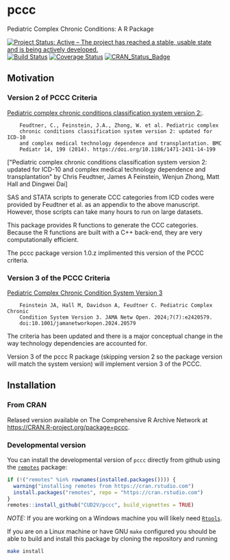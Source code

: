 # pccc
Pediatric Complex Chronic Conditions: A R Package

[![Project Status: Active – The project has reached a stable, usable state and is being actively developed.](http://www.repostatus.org/badges/latest/active.svg)](http://www.repostatus.org/#active)
[![Build Status](https://travis-ci.org/CUD2V/pccc.svg?branch=master)](https://travis-ci.org/CUD2V/pccc)
[![Coverage Status](https://img.shields.io/codecov/c/github/cud2v/pccc/master.svg)](https://codecov.io/github/cud2v/pccc?branch=master)
[![CRAN_Status_Badge](http://www.r-pkg.org/badges/version/pccc)](http://cran.r-project.org/package=pccc)

## Motivation

### Version 2 of PCCC Criteria
[Pediatric complex chronic conditions classification system version 2:](http://bmcpediatr.biomedcentral.com/articles/10.1186/1471-2431-14-199).

        Feudtner, C., Feinstein, J.A., Zhong, W. et al. Pediatric complex
        chronic conditions classification system version 2: updated for ICD-10
        and complex medical technology dependence and transplantation. BMC
        Pediatr 14, 199 (2014). https://doi.org/10.1186/1471-2431-14-199


["Pediatric complex chronic conditions classification system version
2: updated for ICD-10 and complex medical technology dependence and
transplantation" by Chris Feudtner, James A Feinstein, Wenjun Zhong, Matt Hall
and Dingwei Dai]

SAS and STATA scripts to generate CCC categories from ICD codes were provided by Feudtner et al.
as an appendix to the above manuscript. However, those scripts can take many hours to run
on large datasets.

This package provides R functions to generate the CCC categories. Because the R functions
are built with a C++ back-end, they are very computationally efficient.

The pccc package version 1.0.z implimented this version of the PCCC criteria.

### Version 3 of the PCCC Criteria
[Pediatric Complex Chronic Condition System Version 3](https://jamanetwork.com/journals/jamanetworkopen/fullarticle/2821158)

        Feinstein JA, Hall M, Davidson A, Feudtner C. Pediatric Complex Chronic
        Condition System Version 3. JAMA Netw Open. 2024;7(7):e2420579.
        doi:10.1001/jamanetworkopen.2024.20579

The criteria has been updated and there is a major conceptual change in the way
technology dependencies are accounted for.

Version 3 of the pccc R package (skipping version 2 so the package version will
match the system version) will implement version 3 of the PCCC.

## Installation

### From CRAN
Relased version available on The Comprehensive R Archive Network at https://CRAN.R-project.org/package=pccc.

### Developmental version

You can install the
developmental version of `pccc` directly from github using the
[`remotes`](https://remotes.r-lib.org) package:

```r
if (!("remotes" %in% rownames(installed.packages()))) {
  warning("installing remotes from https://cran.rstudio.com")
  install.packages("remotes", repo = "https://cran.rstudio.com")
}
remotes::install_github("CUD2V/pccc", build_vignettes = TRUE)
```

*NOTE:* If you are working on a Windows machine you will likely need
[`Rtools`](https://cran.r-project.org/bin/windows/Rtools/).

If you are on a Linux machine or have GNU `make` configured you should be able
to build and install this package by cloning the repository and running

```bash
make install
```
